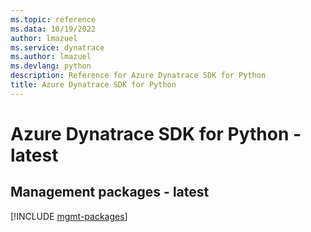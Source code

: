 ```yaml
---
ms.topic: reference
ms.data: 10/19/2022
author: lmazuel
ms.service: dynatrace
ms.author: lmazuel
ms.devlang: python
description: Reference for Azure Dynatrace SDK for Python
title: Azure Dynatrace SDK for Python
---
```

# Azure Dynatrace SDK for Python - latest

## Management packages - latest
[!INCLUDE [mgmt-packages](dynatrace-mgmt-index.md)]